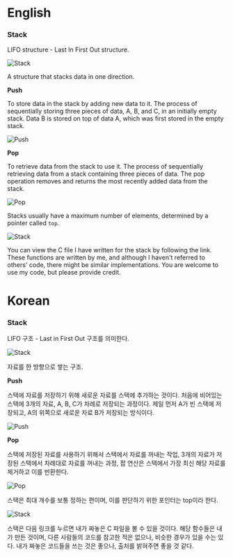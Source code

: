 # English

### Stack

LIFO structure - Last In First Out structure.

![Stack](https://i.imgur.com/b4dl1N7.png)

A structure that stacks data in one direction.

**Push**

To store data in the stack by adding new data to it. The process of sequentially storing three pieces of data, A, B, and C, in an initially empty stack. Data B is stored on top of data A, which was first stored in the empty stack.

![Push](https://i.imgur.com/wIKaWMY.png)

**Pop**

To retrieve data from the stack to use it. The process of sequentially retrieving data from a stack containing three pieces of data. The pop operation removes and returns the most recently added data from the stack.

![Pop](https://i.imgur.com/p4fn20D.png)

Stacks usually have a maximum number of elements, determined by a pointer called `top`.

![Stack](https://i.imgur.com/VrCQtIx.png)

You can view the C file I have written for the stack by following the link. These functions are written by me, and although I haven't referred to others' code, there might be similar implementations. You are welcome to use my code, but please provide credit.

[]()

# Korean

### Stack

LIFO 구조 - Last in First Out 구조를 의미한다.

![Stack](https://i.imgur.com/b4dl1N7.png)

자료를 한 방향으로 쌓는 구조.

**Push**

스택에 자료를 저장하기 위해 새로운 자료를 스택에 추가하는 것이다. 처음에 비어있는 스택에 3개의 자료, A, B, C가 차례로 저장되는 과정이다. 제일 먼저 A가 빈 스택에 저장되고, A의 위쪽으로 새로운 자료 B가 저장되는 방식이다.

![Push](https://i.imgur.com/wIKaWMY.png)

**Pop**

스택에 저장된 자료를 사용하기 위해서 스택에서 자료를 꺼내는 작업, 3개의 자료가 저장된 스택에서 차례대로 자료를 꺼내는 과정, 팝 연산은 스택에서 가장 최신 해당 자료를 제거하고 이를 반환한다.

![Pop](https://i.imgur.com/p4fn20D.png)

스택은 최대 개수를 보통 정하는 편이며, 이를 판단하기 위한 포인터는 top이라 한다.

![Stack](https://i.imgur.com/VrCQtIx.png)

스택은 다음 링크를 누르면 내가 짜놓은 C 파일을 볼 수 있을 것이다. 해당 함수들은 내가 만든 것이며, 다른 사람들의 코드를 참고한 적은 없으나, 비슷한 경우가 있을 수는 있다. 내가 짜놓은 코드들을 쓰는 것은 좋으나, 출처를 밝혀주면 좋을 것 같다.

[]()



